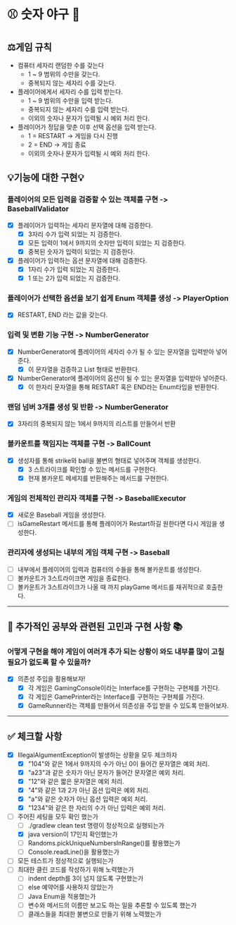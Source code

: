 # ⚾️ 숫자 야구 🥎

## ⚖️게임 규칙

- 컴퓨터 세자리 랜덤한 수를 갖는다
    - 1 ~ 9 범위의 수만을 갖는다.
    - 중복되지 않는 세자리 수를 갖는다.
- 플레이어에게서 세자리 수를 입력 받는다.
    - 1 ~ 9 범위의 수만을 입력 받는다.
    - 중복되지 않는 세자리 수를 입력 받는다.
    - 이외의 숫자나 문자가 입력될 시 예외 처리 한다.
- 플레이어가 정답을 맞춘 이후 선택 옵션을 입력 받는다.
    - 1 = RESTART -> 게임을 다시 진행
    - 2 = END -> 게임 종료
    - 이외의 숫자나 문자가 입력될 시 예외 처리 한다.

## 💡기능에 대한 구현💡

### 플레이어의 모든 입력을 검증할 수 있는 객체를 구현 -> BaseballValidator

- [x] 플레이어가 입력하는 세자리 문자열에 대해 검증한다.
    - [x] 3자리 수가 입력 되었는 지 검증한다.
    - [x] 모든 입력이 1에서 9까지의 숫자만 입력이 되었는 지 검증한다.
    - [x] 중복된 숫자가 입력이 되었는 지 검증한다.
- [x] 플레이어가 입력하는 옵션 문자열에 대해 검증한다.
    - [x] 1자리 수가 입력 되었는 지 검증한다.
    - [x] 1 또는 2가 입력 되었는 지 검증한다.

### 플레이어가 선택한 옵션을 보기 쉽게 Enum 객체를 생성 -> PlayerOption

- [x] RESTART, END 라는 값을 갖는다.

### 입력 및 변환 기능 구현 -> NumberGenerator

- [x] NumberGenerator에 플레이어의 세자리 수가 될 수 있는 문자열을 입력받아 넣어준다.
    - [x] 이 문자열을 검증하고 List 형태로 반환한다.
- [x] NumberGenerator에 플레이어의 옵션이 될 수 있는 문자열을 입력받아 넣어준다.
    - [x] 이 한자리 문자열을 통해 RESTART 혹은 END라는 Enum타입을 반환한다.

### 랜덤 넘버 3개를 생성 및 반환 -> NumberGenerator

-[x] 3자리의 중복되지 않는 1에서 9까지의 리스트를 만들어서 반환

### 볼카운트를 책임지는 객체를 구현 -> BallCount

- [x] 생성자를 통해 strike와 ball을 불변의 형태로 넣어주며 객체를 생성한다.
    - [x] 3 스트라이크를 확인할 수 있는 메서드를 구현한다.
    - [x] 현재 볼카운트 메세지를 반환해주는 메서드를 구현한다.

### 게임의 전체적인 관리자 객체를 구현 -> BaseballExecutor

- [x] 새로운 Baseball 게임을 생성한다.
- [ ] isGameRestart 메서드를 통해 플레이어가 Restart하길 원한다면 다시 게임을 생성한다.

### 관리자에 생성되는 내부의 게임 객체 구현 -> Baseball

- [ ] 내부에서 플레이어의 입력과 컴퓨터의 수들을 통해 볼카운트를 생성한다.
- [ ] 볼카운트가 3스트라이크면 게임을 종료한다.
- [ ] 볼카운트가 3스트라이크가 나올 때 까지 playGame 메서드를 재귀적으로 호출한다.

--------------------------------------------------------

## 🧐 추가적인 공부와 관련된 고민과 구현 사항 📚

### 어떻게 구현을 해야 게임이 여러개 추가 되는 상황이 와도 내부를 많이 고칠 필요가 없도록 할 수 있을까?

- [x] 의존성 주입을 활용해보자!
    - [x] 각 게임은 GamingConsole이라는 Interface를 구현하는 구현체를 가진다.
    - [x] 각 게임은 GamePrinter라는 Interface를 구현하는 구현체를 가진다.
    - [x] GameRunner라는 객체를 만들어서 의존성을 주입 받을 수 있도록 만들어보자.

--------------------------------------------------------

## ✅ 체크할 사항

- [x] IllegalAlgumentException이 발생하는 상황을 모두 체크하자
    - [x] "104"와 같은 1에서 9까지의 수가 아닌 0이 들어간 문자열은 예외 처리.
    - [x] "a23"과 같은 숫자가 아닌 문자가 들어간 문자열은 예외 처리.
    - [x] "12"와 같은 짧은 문자열은 예외 처리.
    - [x] "4"와 같은 1과 2가 아닌 옵션 입력은 예외 처리.
    - [x] "a"와 같은 숫자가 아닌 옵션 입력은 예외 처리.
    - [x] "1234"와 같은 한 자리의 수가 아닌 입력은 예외 처리.
- [ ] 주어진 세팅을 모두 확인 했는가
    - [ ] ./gradlew clean test 명령이 정상적으로 실행되는가
    - [x] java version이 17인지 확인했는가
    - [ ] Randoms.pickUniqueNumbersInRange()를 활용했는가
    - [ ] Console.readLine()을 활용했는가
- [ ] 모든 테스트가 정상적으로 실행되는가
- [ ] 최대한 클린 코드를 작성하기 위해 노력했는가
    - [ ] indent depth를 3이 넘지 않도록 구현했는가
    - [ ] else 예약어를 사용하지 않았는가
    - [ ] Java Enum을 적용했는가
    - [ ] 변수와 메서드의 이름만 보고도 하는 일을 추론할 수 있도록 했는가
    - [ ] 클래스들을 최대한 불변으로 만들기 위해 노력했는가
